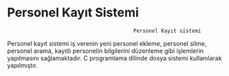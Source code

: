 # Personel Kayıt Sistemi 
    
                                             
                                             Personel Kayıt sistemi 

  Personel kayıt sistemi iş verenin yeni personel ekleme, personel silme, personel arama, kayıtlı personelin bilgilerini düzenleme gibi işlemlerin yapılmasını sağlamaktadır.
  C programlama dilinde dosya sistemi kullanılarak yapılmıştır.
